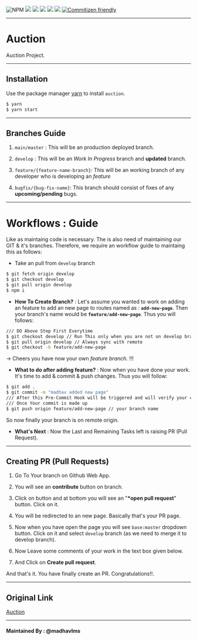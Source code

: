 ![NPM](https://img.shields.io/npm/v/npm) ![](https://img.shields.io/badge/Eslint-^8.26.0-darkgreen) ![](https://img.shields.io/badge/React-^18.2.0-lightblue) ![](https://img.shields.io/badge/Prettier-^2.7.1-yellow) ![](https://img.shields.io/badge/Version-0.1.1-darkred) ![](https://img.shields.io/badge/node-v14.19.3-green) [![Commitizen friendly](https://img.shields.io/badge/commitizen-friendly-brightgreen.svg)](http://commitizen.github.io/cz-cli/)

---

# Auction

Auction Project.

---

## Installation

Use the package manager [yarn](https://yarnpkg.com/) to install `auction`.

```bash
$ yarn
$ yarn start
```

---

## Branches Guide

1. `main/master` : This will be an production deployed branch.

2. `develop` : This will be an _Work In Progress_ branch and **updated** branch.

3. `feature/{feature-name-branch}`: This will be an working branch of any developer who is developing an _feature_

4. `bugfix/{bug-fix-name}`: This branch should consist of fixes of any **upcoming/pending** bugs.

---

# Workflows : Guide

Like as maintaing code is necessary. The is also need of maintaining our GIT & it's branches. Therefore, we require an workflow guide to maintaing this as follows:

- Take an pull from `develop` branch

```bash
$ git fetch origin develop
$ git checkout develop
$ git pull origin develop
$ npm i
```

- **How To Create Branch?** : Let's assume you wanted to work on adding an feature to add an new page to routes named as : **`add-new-page`**. Then your branch's name would be **`feature/add-new-page`**. Thus you will follows:

```bash
/// DO Above Step First Everytime
$ git checkout develop // Run This only when you are not on develop branch
$ git pull origin develop // Always sync with remote
$ git checkout -b feature/add-new-page
```

-> Cheers you have now your own _feature branch_. !!!

- **What to do after adding feature?** : Now when you have done your work. It's time to add & commit & push changes. Thus you will follow:

```bash
$ git add .
$ git commit -m "madhav added new page"
/// After this Pre-Commit Hook will be triggered and will verify your code.
/// Once Your commit is made up
$ git push origin feature/add-new-page // your branch name
```

So now finally your branch is on remote origin.

- **What's Next** : Now the Last and Remaining Tasks left is raising PR (Pull Request).

---

## Creating PR (Pull Requests)

1. Go To Your branch on Github Web App.

2. You will see an **contribute** button on branch.

3. Click on button and at bottom you will see an "**\*open pull request**" button. Click on it.

4. You will be redirected to an new page. Basically that's your PR page.

5. Now when you have open the page you will see `base:master` dropdown button. Click on it and select `develop` branch (as we need to merge it to develop branch).

6. Now Leave some comments of your work in the text box given below.

7. And Click on **Create pull request**.

And that's it. You have finally create an PR. Congratulations!!.

---

## Original Link

[Auction](https://www.auction.com/)

---

#### Maintained By : @madhavlms
